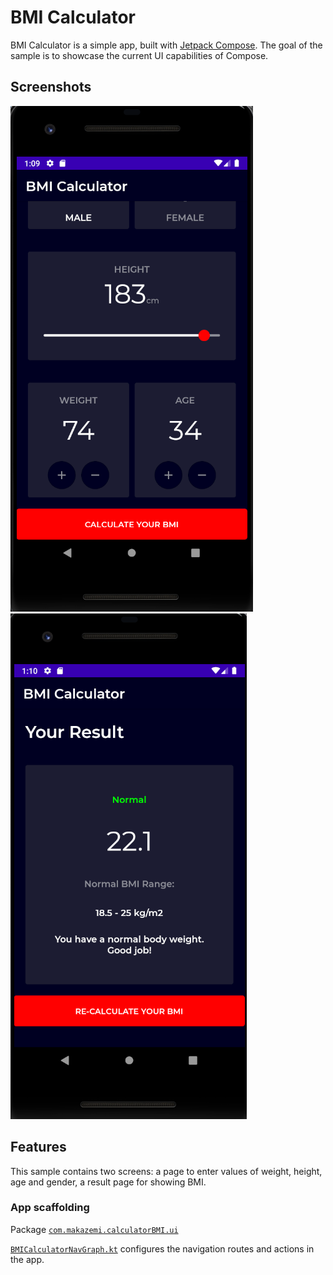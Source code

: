 # BMI Calculator
BMI Calculator is a simple app, built with
[Jetpack Compose](https://developer.android.com/jetpack/compose). The goal of the sample is to
showcase the current UI capabilities of Compose.


Screenshots
-----------
<img src="screenshots/screen1.PNG" alt="Screenshot">   <img src="screenshots/screen2.PNG" alt="Screenshot">

## Features

This sample contains two screens: a page to enter values of weight, height, age and gender, a result page for showing BMI.

### App scaffolding

Package [`com.makazemi.calculatorBMI.ui`][1]

[`BMICalculatorNavGraph.kt`][2] configures the navigation routes and actions in the app. 

[1]: app/src/main/java/com/makazemi/calculatorBMI/ui
[2]: app/src/main/java/com/makazemi/calculatorBMI/ui/BMICalculatorNavGraph.kt




